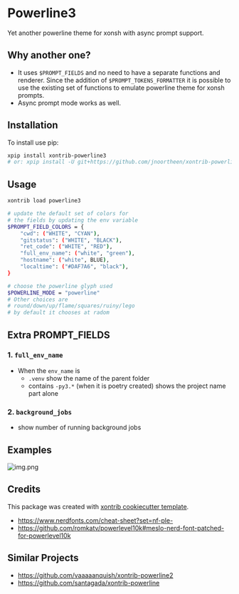 # Powerline3
Yet another powerline theme for xonsh with async prompt support. 

## Why another one?

- It uses `$PROMPT_FIELDS` and no need to have a separate functions and renderer. 
  Since the addition of `$PROMPT_TOKENS_FORMATTER` it is possible to use the existing 
  set of functions to emulate powerline theme for xonsh prompts.
- Async prompt mode works as well. 

## Installation

To install use pip:

``` bash
xpip install xontrib-powerline3
# or: xpip install -U git+https://github.com/jnoortheen/xontrib-powerline3
```

## Usage

``` bash
xontrib load powerline3

# update the default set of colors for 
# the fields by updating the env variable
$PROMPT_FIELD_COLORS = {
    "cwd": ("WHITE", "CYAN"),
    "gitstatus": ("WHITE", "BLACK"),
    "ret_code": ("WHITE", "RED"),
    "full_env_name": ("white", "green"),
    "hostname": ("white", BLUE),
    "localtime": ("#DAF7A6", "black"),
}

# choose the powerline glyph used
$POWERLINE_MODE = "powerline" 
# Other choices are 
# round/down/up/flame/squares/ruiny/lego
# by default it chooses at radom
```

## Extra PROMPT_FIELDS

### 1. `full_env_name`

- When the `env_name` is 
  - `.venv` show the name of the parent folder
  - contains `-py3.*` (when it is poetry created) shows the project name part alone
  
### 2. `background_jobs`
- show number of running background jobs


## Examples

![img.png](docs/img.png)

## Credits

This package was created with [xontrib cookiecutter template](https://github.com/jnoortheen/xontrib-cookiecutter).
- https://www.nerdfonts.com/cheat-sheet?set=nf-ple-
- https://github.com/romkatv/powerlevel10k#meslo-nerd-font-patched-for-powerlevel10k

## Similar Projects
- https://github.com/vaaaaanquish/xontrib-powerline2
- https://github.com/santagada/xontrib-powerline
